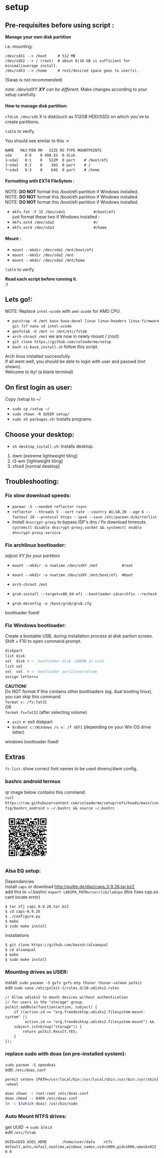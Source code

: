 # setup
## Pre-requisites before using script : 

**Manage your own disk partition**

i.e. mounting:

    /dev/sdX1 --> /boot     # 512 MB
    /dev/sdX2 --> / (root)  # about 8|16 GB is sufficient for minimal|average install.
    /dev/sdX3 --> /home     # rest/desired space goes to user(s).

(Swap is not recommended)       

*note: /dev/sdXY **XY** can be different.*
Make changes according to your setup carefully.

#### How to manage disk partition:

`cfdisk /dev/sdX` X is disk(such as 512GB HDD/SSD) on which you've to create partitions.

`lsblk` to verify.

You should see similar to this ->

    NAME   MAJ:MIN RM   SIZE RO TYPE MOUNTPOINTS
    sda      8:0    0 498.1G  0 disk
    ├─sda1   8:1    0   512M  0 part    # /boot/efi 
    ├─sda2   8:2    0    16G  0 part    # /
    └─sda3   8:3    0    64G  0 part    # /home

#### Formatting with EXT4 FileSytem :
NOTE: **DO NOT** format this /boot/efi partition if Windows installed.   
NOTE: **DO NOT** format this /boot/efi partition if Windows installed.   
NOTE: **DO NOT** format this /boot/efi partition if Windows installed.   
- `mkfs.fat -F 32 /dev/sda1             #/boot/efi`   
just format these two if Windows installed :  
- `mkfs.ext4 /dev/sda2                  #/`   
- `mkfs.ext4 /dev/sda3                  #/home`   

#### Mount :
- `mount --mkdir /dev/sda1 /mnt/boot/efi`   
- `mount --mkdir /dev/sda2 /mnt`   
- `mount --mkdir /dev/sda3 /mnt/home`   

`lsblk` to verify.  

**Read each script before running it.**  
  *:)*  

## Lets go!:  
NOTE: Replace `intel-ucode` with `amd-ucode` for AMD CPU.  

- `pacstrap -K /mnt base base-devel linux linux-headers linux-firmware git fzf nano sd intel-ucode`  
- `genfstab -U /mnt >> /mnt/etc/fstab`  
- `arch-chroot /mnt`  we are now in newly mount / (root)  
- `git clone https://github.com/coleaderme/setup`  
- `bash s1-base_install.sh` follow this script.  

Arch linux installed successfully.  
If all went well, you should be able to login with user and passwd (not shown).  
Welcome to tty! (a blank terminal)  

## On first login as user:  
Copy /setup to ~/  
- `sudo cp /setup ~/`  
- `sudo chown -R $USER setup/`  
- `sudo sh packages.sh`: Installs programs.  

## Choose your desktop:  
- `sh desktop_install.sh`: Installs desktop.  

1. dwm    [extreme lightweight tiling]  
2. i3-wm  [lightweight tiling]  
3. xfce4  [normal desktop]  


## Troubleshooting:  

### Fix slow download speeds:  
- `pacman -S --needed reflector rsync`  
- `reflector --threads 5 --sort rate --country AU,GB,IN --age 6 --fastest 20 --protocol https --ipv4 --save /etc/pacman.d/mirrorlist`  
- Install `dnscrypt-proxy` to bypass ISP's dns / fix download timeouts.
    `systemctl disable dnscrypt-proxy.socket && systemctl enable dnscrypt-proxy.service`  

### Fix archlinux bootloader:  
*adjust XY for your partition*  

- `mount --mkdir -o noatime /dev/sdXY /mnt           #root`  

- `mount --mkdir -o noatime /dev/sdXY /mnt/boot/efi  #boot`  

- `arch-chroot /mnt`  

- `grub-install --target=x86_64-efi --bootloader-id=archfix --recheck`  

- `grub-mkconfig -o /boot/grub/grub.cfg`  

bootloader fixed!  

### Fix Windows bootloader:  
Create a bootable USB, during installation process at disk partion screen.  
Shift + F10 to open command prompt.  
```bash
diskpart
list disk
sel  disk # <- bootloader disk ~100MB in size
list vol
sel  vol  # <- bootloader partition/volume
assign letter=v
```

**CAUTION!**  
Do NOT format if this contains other bootloaders (eg. dual booting linux), you can skip this command.  
`format v: /fs:fat32`  
OR  
`format fs=fat32` (after selecting volume)  

- `exit` <- exit diskpart  
- `bcdboot c:\Windows /s v: /f UEFI`  (depending on your Win OS drive letter)  

windows bootloader fixed!  

## Extras

`fc-list`: show correct font names to be used dmenu/dwm config.  

### bashrc android termux   
qr image below contains this command:  
`curl https://raw.githubusercontent.com/coleaderme/setup/refs/heads/main/config/bashrc_android > ~/.bashrc && source ~/.bashrc`   

![bashrc android](misc/bashrc_android.png)  

### Alsa EQ setup:  
Dependancies   
install `caps` or download http://quitte.de/dsp/caps_0.9.26.tar.bz2  
add this to ~/.bashrc `export LADSPA_PATH=/usr/lib/ladspa` (this fixes cap.so cant locate error)  
```shell  
$ tar xfj caps_0.9.26.tar.bz2
$ cd caps-0.9.26
$ ./configure.py
$ make
$ sudo make install
```  
installations   
```shell
$ git clone https://github.com/bassdr/alsaequal
$ cd alsaequal
$ make
$ sudo make install
```

### Mounting drives as USER:  
install: `sudo pacman -S gvfs gvfs-mtp thunar thunar-volman polkit`  
edit `sudo nano /etc/polkit-1/rules.d/10-udisks2.rules`  
```
// Allow udisks2 to mount devices without authentication
// for users in the "storage" group.
polkit.addRule(function(action, subject) {
    if ((action.id == "org.freedesktop.udisks2.filesystem-mount-system" ||
         action.id == "org.freedesktop.udisks2.filesystem-mount") &&
    subject.isInGroup("storage")) {
        return polkit.Result.YES;
    }
});
```
### replace sudo with doas (on pre-installed system):  
`sudo pacman -S opendoas`  
edit: `/etc/doas.conf`  
```
permit setenv {PATH=/usr/local/bin:/usr/local/sbin:/usr/bin:/usr/sbin} :wheel
```
```sh
doas chown -c root:root /etc/doas.conf
doas chmod -c 0400 /etc/doas.conf
ln -s $(which doas) /usr/bin/sudo
```

### Auto Mount NTFS drives:  
get UUID -> `sudo blkid`  
edit `/etc/fstab`  
```
UUID=UUID_GOES_HERE       /home/user/data    ntfs     default,auto,nofail,noatime,windows_names,uid=1000,gid=1000,umask=022 0 0
```
